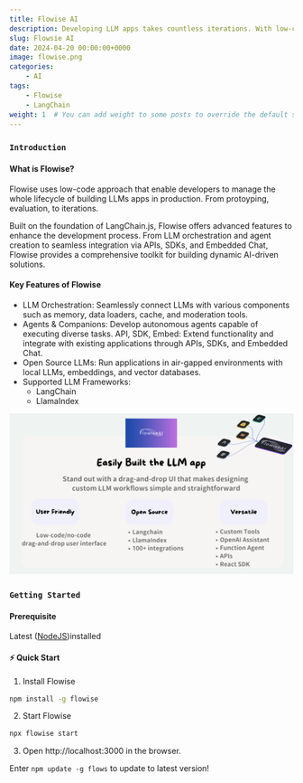 ```yaml
---
title: Flowise AI
description: Developing LLM apps takes countless iterations. With low-code approach, enable quick iterations to go from testing to production 🌟
slug: Flowsie AI
date: 2024-04-20 00:00:00+0000
image: flowise.png
categories:
    - AI
tags:
    - Flowise
    - LangChain
weight: 1  # You can add weight to some posts to override the default sorting (date descending)
---
```


### `Introduction`
#### What is Flowise?
Flowise uses low-code approach that enable developers to manage the whole lifecycle of building LLMs apps in production. From protoyping, evaluation, to iterations.

Built on the foundation of LangChain.js, Flowise offers advanced features to enhance the development process. From LLM orchestration and agent creation to seamless integration via APIs, SDKs, and Embedded Chat, Flowise provides a comprehensive toolkit for building dynamic AI-driven solutions.

#### Key Features of Flowise
* LLM Orchestration: Seamlessly connect LLMs with various components such as memory, data loaders, cache, and moderation tools.
* Agents & Companions: Develop autonomous agents capable of executing diverse tasks.
API, SDK, Embed: Extend functionality and integrate with existing applications through APIs, SDKs, and Embedded Chat.
* Open Source LLMs: Run applications in air-gapped environments with local LLMs, embeddings, and vector databases.
* Supported LLM Frameworks:
    * LangChain
    * LlamaIndex

![Flowise features](1.png)

### `Getting Started`

#### Prerequisite
Latest ([NodeJS](https://nodejs.org/en/download))installed

#### ⚡ Quick Start
1. Install Flowise
``` bash
npm install -g flowise
```
2. Start Flowise
``` bash
npx flowise start
```
3. Open http://localhost:3000 in the browser.

Enter `npm update -g flows` to update to latest version!


